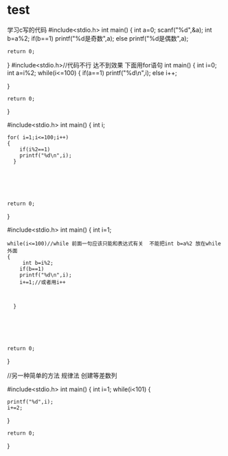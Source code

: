 # test
学习c写的代码
#include<stdio.h>
int main()
{
	int a=0;
	scanf("%d",&a);
	int b=a%2;
	if(b==1)
	printf("%d是奇数",a);
	else
	printf("%d是偶数",a); 
	
	
	
	
	return 0;
 } 
 #include<stdio.h>//代码不行 达不到效果 下面用for语句 
 int main()
 {
 	int i=0;
 	int a=i%2;
 	while(i<=100)
 {
 	if(a==1)
 	printf("%d\n",i);
 	else
 	i++;
 	
 	
 }
 
 	return 0;
  } 
  
  
  
  #include<stdio.h>
  int main()
  {
  	int i;
  	
  	for( i=1;i<=100;i++)
  	{
  		if(i%2==1)
  		printf("%d\n",i);
	  }
  	
  	
  	
  	
  	
  	
  	return 0;
  }
 
  
  #include<stdio.h>
  int main()
  {
  	int i=1;
  	 
  	while(i<=100)//while 前面一句应该只能和表达式有关  不能把int b=a%2 放在while 外面 
  	{
  		 int b=i%2;
  		if(b==1)
  		printf("%d\n",i);
  		i+=1;//或者用i++ 
  		
  		
  		
	  } 
  	
 	
  	
  	
  	
  	
  	return 0;
  }
  
  
  
  //另一种简单的方法 规律法 创建等差数列 
  
  #include<stdio.h> 
  int main()
  {
  	int i=1;
  	while(i<101)
  {
  	
  	printf("%d",i);
  	i+=2;
  	
  	
  }
  	
  	
  	
  	
  	
  	
  	
  	return 0;
  }
  
  
